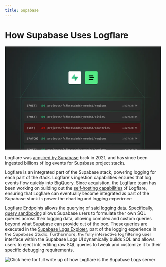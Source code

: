 ```yaml
---
title: Supabase
---
```


# How Supabase Uses Logflare

![Supabase acquires Logflare](./supabase-acquires-logflare.png)

Logflare was [acquired by Supabase](https://supabase.com/blog/supabase-acquires-logflare?utm_source=logflare-site&utm_medium=referral&utm_campaign=logflare-acquired) back in 2021, and has since been ingested billions of log events for Supabase project stacks.

Logflare is an integrated part of the Supabase stack, powering logging for each part of the stack. Logflare's ingestion capabilities ensures that log events flow quickly into BigQuery. Since acquistion, the Logflare team has been working on building out the [self-hosting capabilities](/self-hosting) of Logflare, ensuring that Logflare can eventually become integrated as part of the Supabase stack to power the charting and logging experience.

[Logflare Endpoints](/endpoints) allows the querying of said logging data. Specifically, [query sandboxing](/endpoints#query-sandboxing) allows Supabase users to formulate their own SQL queries across their logging data, allowing complex and custom queries beyond what Supabase can provide out of the box. These queries are executed in the [Supabase Logs Explorer](https://supabase.com/docs/guides/platform/logs#logs-explorer), part of the logging experience in the Supabase Studio. Furthermore, the fully interactive log filtering user interface within the Supabase Logs UI dynamically builds SQL and allows users to eject into editing raw SQL queries to tweak and customize it to their specific debugging requirements.

![Click here for full write up of how Logflare is the Supabase Logs server](https://supabase.com/blog/supabase-logs-self-hosted)
